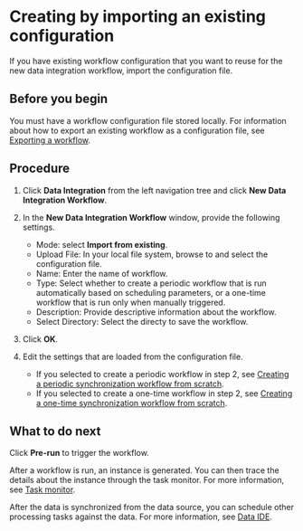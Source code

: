 # Creating by importing an existing configuration

If you have existing workflow configuration that you want to reuse for the new data integration workflow, import the configuration file.

## Before you begin

You must have a workflow configuration file stored locally. For information about how to export an existing workflow as a configuration file, see [Exporting a workflow](../data_ide/operating_workflow#exporting-a-workflow).

## Procedure

1. Click **Data Integration** from the left navigation tree and click **New Data Integration Workflow**.

2. In the **New Data Integration Workflow** window, provide the following settings.

   - Mode: select **Import from existing**.
   - Upload File: In your local file system, browse to and select the configuration file.
   - Name: Enter the name of workflow.
   - Type: Select whether to create a periodic workflow that is run automatically based on scheduling parameters, or a one-time workflow that is run only when manually triggered.
   - Description: Provide descriptive information about the workflow.
   - Select Directory: Select the directy to save the workflow.


3. Click **OK**.

4. Edit the settings that are loaded from the configuration file.

   - If you selected to create a periodic workflow in step 2, see [Creating a periodic synchronization workflow from scratch](creating_scratch_periodic).
   - If you selected to create a one-time workflow in step 2, see [Creating a one-time synchronization workflow from scratch](creating_scratch_onetime).

## What to do next

Click **Pre-run** to trigger the workflow.

After a workflow is run, an instance is generated. You can then trace the details about the instance through the task monitor. For more information, see [Task monitor](../task_monitor/index).

After the data is synchronized from the data source, you can schedule other processing tasks against the data. For more information, see [Data IDE](../data_ide/dataide_overview).
